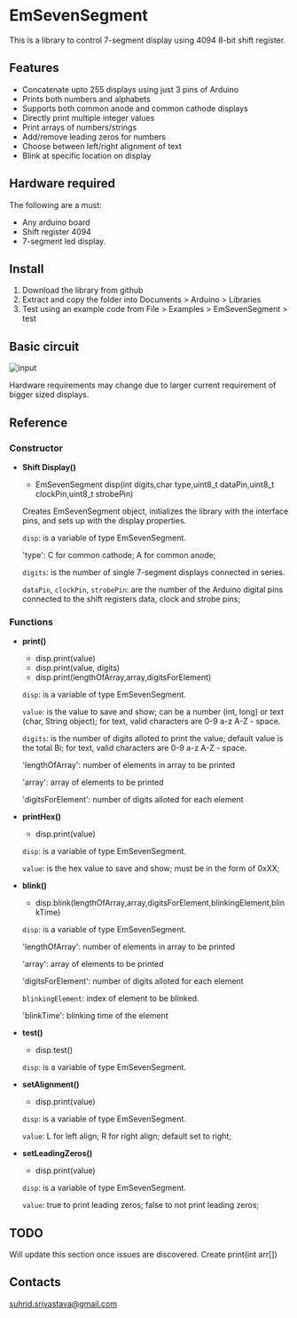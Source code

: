 # EmSevenSegment

This is a library to control 7-segment display using 4094 8-bit shift register.

## Features
  - Concatenate upto 255 displays using just 3 pins of Arduino
  - Prints both numbers and alphabets
  - Supports both common anode and common cathode displays
  - Directly print multiple integer values
  - Print arrays of numbers/strings
  - Add/remove leading zeros for numbers
  - Choose between left/right alignment of text
  - Blink at specific location on display

## Hardware required

The following are a must:
  - Any arduino board
  - Shift register 4094
  - 7-segment led display.

## Install

1. Download the library from github
2. Extract and copy the folder into Documents > Arduino > Libraries
3. Test using an example code from File > Examples > EmSevenSegment > test

## Basic circuit

![input](https://raw.githubusercontent.com/ssuhrid/arduino-seven-segment-using-4094-Library/master/extras/1234.png)

Hardware requirements may change due to larger current requirement of bigger sized displays.

## Reference

### Constructor

* __Shift Display()__
  * EmSevenSegment disp(int digits,char type,uint8_t dataPin,uint8_t clockPin,uint8_t strobePin)
    
  Creates EmSevenSegment object, initializes the library with the interface pins, and sets up with the display properties.

  `disp`: is a variable of type EmSevenSegment.

  'type': C for common cathode;
  A for common anode;

  `digits`: is the number of single 7-segment displays connected in series.

  `dataPin`, `clockPin`, `strobePin`: are the number of the Arduino digital pins connected to the shift registers data, clock and strobe pins;
  
### Functions

* __print()__
  * disp.print(value)
  * disp.print(value, digits)
  * disp.print(lengthOfArray,array,digitsForElement)

  `disp`: is a variable of type EmSevenSegment.

  `value`: is the value to save and show;
  can be a number (int, long) or text (char, String object);
  for text, valid characters are 0-9 a-z A-Z - space.

  `digits`: is the number of digits alloted to print the value;
  default value is the total Bi;
  for text, valid characters are 0-9 a-z A-Z - space.

  'lengthOfArray': number of elements in array to be printed

  'array': array of elements to be printed

  'digitsForElement': number of digits alloted for each element

* __printHex()__
  * disp.print(value)

  `disp`: is a variable of type EmSevenSegment.

  `value`: is the hex value to save and show;
  must be in the form of 0xXX;

* __blink()__
  * disp.blink(lengthOfArray,array,digitsForElement,blinkingElement,blinkTime)

  `disp`: is a variable of type EmSevenSegment.

  'lengthOfArray': number of elements in array to be printed

  'array': array of elements to be printed

  'digitsForElement': number of digits alloted for each element

  `blinkingElement`: index of element to be blinked.

  'blinkTime': blinking time of the element

* __test()__
  * disp.test()

  `disp`: is a variable of type EmSevenSegment.

* __setAlignment()__
  * disp.print(value)

  `disp`: is a variable of type EmSevenSegment.

  `value`: L for left align;
  R for right align;
  default set to right;
  
* __setLeadingZeros()__
  * disp.print(value)
  
  `disp`: is a variable of type EmSevenSegment.

  `value`: true to print leading zeros;
  false to not print leading zeros;
  
## TODO

  Will update this section once issues are discovered.
  Create print(int arr[])

## Contacts

suhrid.srivastava@gmail.com


